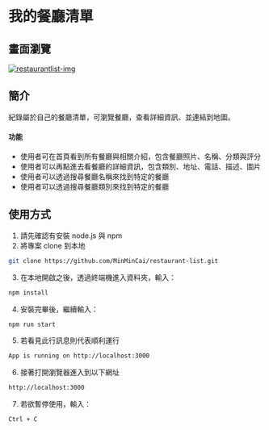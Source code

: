 # 我的餐廳清單

## 畫面瀏覽
[![restaurantlist-img](https://i.imgur.com/U7Q52bpm.png)](https://i.imgur.com/U7Q52bp.png)

## 簡介
紀錄屬於自己的餐廳清單，可瀏覽餐廳，查看詳細資訊、並連結到地圖。
  
#### 功能
  - 使用者可在首頁看到所有餐廳與相關介紹，包含餐廳照片、名稱、分類與評分
  - 使用者可以再點進去看餐廳的詳細資訊，包含類別、地址、電話、描述、圖片
  - 使用者可以透過搜尋餐廳名稱來找到特定的餐廳
  - 使用者可以透過搜尋餐廳類別來找到特定的餐廳

## 使用方式
  1. 請先確認有安裝 node.js 與 npm
  2. 將專案 clone 到本地
  ```bash
  git clone https://github.com/MinMinCai/restaurant-list.git
  ```
  3. 在本地開啟之後，透過終端機進入資料夾，輸入：
  ```bash
  npm install
  ```
  4. 安裝完畢後，繼續輸入：
  ```bash
  npm run start
  ```
  5. 若看見此行訊息則代表順利運行
  ```bash
  App is running on http://localhost:3000
  ```
  6. 接著打開瀏覽器進入到以下網址
  ```bash
  http://localhost:3000
  ```
  7. 若欲暫停使用，輸入：
  ```bash
  Ctrl + C
  ```